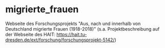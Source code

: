 # migrierte_frauen
Webseite des Forschungsprojekts "Aus, nach und innerhalb von Deutschland migrierte Frauen (1918-2018)" 
(s.a. Projektbeschreibung auf der Webseite des HAIT: https://hait.tu-dresden.de/ext/forschung/forschungsprojekt-5142/)

